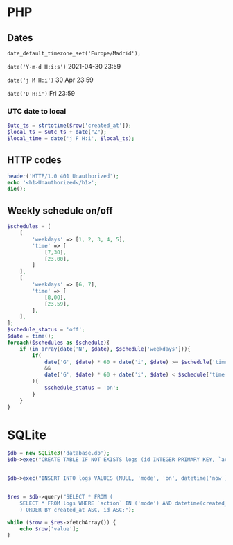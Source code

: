 # PHP

## Dates

`date_default_timezone_set('Europe/Madrid');`

`date('Y-m-d H:i:s')`
2021-04-30 23:59

`date('j M H:i')`
30 Apr 23:59

`date('D H:i')`
Fri 23:59

### UTC date to local

```PHP
$utc_ts = strtotime($row['created_at']);
$local_ts = $utc_ts + date("Z");
$local_time = date('j F H:i', $local_ts);
```

## HTTP codes

```PHP
header('HTTP/1.0 401 Unauthorized');
echo '<h1>Unauthorized</h1>';
die();
```

## Weekly schedule on/off

```PHP
$schedules = [
    [
        'weekdays' => [1, 2, 3, 4, 5],
        'time' => [
            [7,30],
            [23,00],
        ]
    ],
    [
        'weekdays' => [6, 7],
        'time' => [
            [8,00],
            [23,59],
        ],
    ],
];
$schedule_status = 'off';
$date = time();
foreach($schedules as $schedule){
    if (in_array(date('N', $date), $schedule['weekdays'])){
        if(
            date('G', $date) * 60 + date('i', $date) >= $schedule['time'][0][0] * 60 + $schedule['time'][0][1]
            &&
            date('G', $date) * 60 + date('i', $date) < $schedule['time'][1][0] * 60 + $schedule['time'][1][1]
        ){
            $schedule_status = 'on';
        }
    }
}
```






# SQLite

```PHP
$db = new SQLite3('database.db');
$db->exec("CREATE TABLE IF NOT EXISTS logs (id INTEGER PRIMARY KEY, `action` VARCHAR(50), `value` VARCHAR(50), `created_at` DATETIME);");


$db->exec("INSERT INTO logs VALUES (NULL, 'mode', 'on', datetime('now'));");


$res = $db->query("SELECT * FROM (
    SELECT * FROM logs WHERE `action` IN ('mode') AND datetime(created_at) >= datetime('now', '-48 Hour') ORDER BY created_at DESC, id DESC
    ) ORDER BY created_at ASC, id ASC;");

while ($row = $res->fetchArray()) {
    echo $row['value'];
}

```

